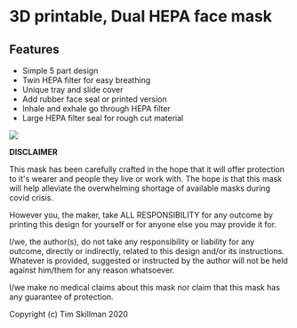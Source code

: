 <h1>3D printable, Dual HEPA face mask</h1>

<h2>Features</h2>

* Simple 5 part design
* Twin HEPA filter for easy breathing
* Unique tray and slide cover
* Add rubber face seal or printed version
* Inhale and exhale go through HEPA filter
* Large HEPA filter seal for rough cut material


<img src="front-side.jpg" >

<b>DISCLAIMER</b>

This mask has been carefully crafted in the hope that it will offer protection to it's wearer and people they live or work with. The hope is that this mask will help alleviate the overwhelming shortage of available masks during covid crisis.

However you, the maker, take ALL RESPONSIBILITY for any outcome by printing this design for yourself or for anyone else you may provide it for. 

I/we, the author(s), do not take any responsibility or liability for any outcome, directly or indirectly, related to this design and/or its instructions.  Whatever is provided, suggested or instructed by the author will not be held against him/them for any reason whatsoever.

I/we make no medical claims about this mask nor claim that this mask has any guarantee of protection.


Copyright (c) Tim Skillman 2020

